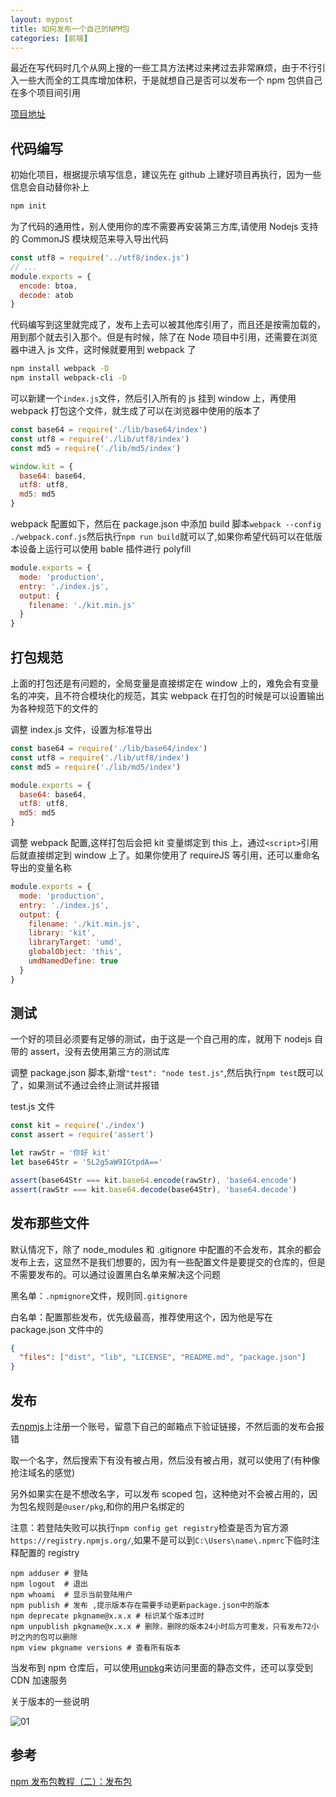 ```yaml
---
layout: mypost
title: 如何发布一个自己的NPM包
categories: [前端]
---
```


最近在写代码时几个从网上搜的一些工具方法拷过来拷过去非常麻烦，由于不行引入一些大而全的工具库增加体积，于是就想自己是否可以发布一个 npm 包供自己在多个项目间引用

[项目地址](https://github.com/TMaize/common-kit)

## 代码编写

初始化项目，根据提示填写信息，建议先在 github 上建好项目再执行，因为一些信息会自动替你补上

```sh
npm init
```

为了代码的通用性，别人使用你的库不需要再安装第三方库,请使用 Nodejs 支持的 CommonJS 模块规范来导入导出代码

```js
const utf8 = require('../utf8/index.js')
// ...
module.exports = {
  encode: btoa,
  decode: atob
}
```

代码编写到这里就完成了，发布上去可以被其他库引用了，而且还是按需加载的，用到那个就去引入那个。但是有时候，除了在 Node 项目中引用，还需要在浏览器中进入 js 文件，这时候就要用到 webpack 了

```sh
npm install webpack -D
npm install webpack-cli -D
```

可以新建一个`index.js`文件，然后引入所有的 js 挂到 window 上，再使用 webpack 打包这个文件，就生成了可以在浏览器中使用的版本了

```js
const base64 = require('./lib/base64/index')
const utf8 = require('./lib/utf8/index')
const md5 = require('./lib/md5/index')

window.kit = {
  base64: base64,
  utf8: utf8,
  md5: md5
}
```

webpack 配置如下，然后在 package.json 中添加 build 脚本`webpack --config ./webpack.conf.js`然后执行`npm run build`就可以了,如果你希望代码可以在低版本设备上运行可以使用 bable 插件进行 polyfill

```js
module.exports = {
  mode: 'production',
  entry: './index.js',
  output: {
    filename: './kit.min.js'
  }
}
```

## 打包规范

上面的打包还是有问题的，全局变量是直接绑定在 window 上的，难免会有变量名的冲突，且不符合模块化的规范，其实 webpack 在打包的时候是可以设置输出为各种规范下的文件的

调整 index.js 文件，设置为标准导出

```js
const base64 = require('./lib/base64/index')
const utf8 = require('./lib/utf8/index')
const md5 = require('./lib/md5/index')

module.exports = {
  base64: base64,
  utf8: utf8,
  md5: md5
}
```

调整 webpack 配置,这样打包后会把 kit 变量绑定到 this 上，通过`<script>`引用后就直接绑定到 window 上了。如果你使用了 requireJS 等引用，还可以重命名导出的变量名称

```js
module.exports = {
  mode: 'production',
  entry: './index.js',
  output: {
    filename: './kit.min.js',
    library: 'kit',
    libraryTarget: 'umd',
    globalObject: 'this',
    umdNamedDefine: true
  }
}
```

## 测试

一个好的项目必须要有足够的测试，由于这是一个自己用的库，就用下 nodejs 自带的 assert，没有去使用第三方的测试库

调整 package.json 脚本,新增`"test": "node test.js"`,然后执行`npm test`既可以了，如果测试不通过会终止测试并报错

test.js 文件

```js
const kit = require('./index')
const assert = require('assert')

let rawStr = '你好 kit'
let base64Str = '5L2g5aW9IGtpdA=='

assert(base64Str === kit.base64.encode(rawStr), 'base64.encode')
assert(rawStr === kit.base64.decode(base64Str), 'base64.decode')
```

## 发布那些文件

默认情况下，除了 node_modules 和 .gitignore 中配置的不会发布，其余的都会发布上去，这显然不是我们想要的，因为有一些配置文件是要提交的仓库的，但是不需要发布的。可以通过设置黑白名单来解决这个问题

黑名单：`.npmignore`文件，规则同`.gitignore`

白名单：配置那些发布，优先级最高，推荐使用这个，因为他是写在 package.json 文件中的

```json
{
  "files": ["dist", "lib", "LICENSE", "README.md", "package.json"]
}
```

## 发布

去[npmjs](https://www.npmjs.com/)上注册一个账号，留意下自己的邮箱点下验证链接，不然后面的发布会报错

取一个名字，然后搜索下有没有被占用，然后没有被占用，就可以使用了(有种像抢注域名的感觉)

另外如果实在是不想改名字，可以发布 scoped 包，这种绝对不会被占用的，因为包名规则是`@user/pkg`,和你的用户名绑定的

注意：若登陆失败可以执行`npm config get registry`检查是否为官方源`https://registry.npmjs.org/`,如果不是可以到`C:\Users\name\.npmrc`下临时注释配置的 registry

```
npm adduser # 登陆
npm logout  # 退出
npm whoami  # 显示当前登陆用户
npm publish # 发布 ,提示版本存在需要手动更新package.json中的版本
npm deprecate pkgname@x.x.x # 标识某个版本过时
npm unpublish pkgname@x.x.x # 删除，删除的版本24小时后方可重发，只有发布72小时之内的包可以删除
npm view pkgname versions # 查看所有版本
```

当发布到 npm 仓库后，可以使用[unpkg](https://unpkg.com/browse/vue/)来访问里面的静态文件，还可以享受到 CDN 加速服务

关于版本的一些说明

![01](01.jpg)

## 参考

[npm 发布包教程（二）：发布包](https://segmentfault.com/a/1190000017463371)
